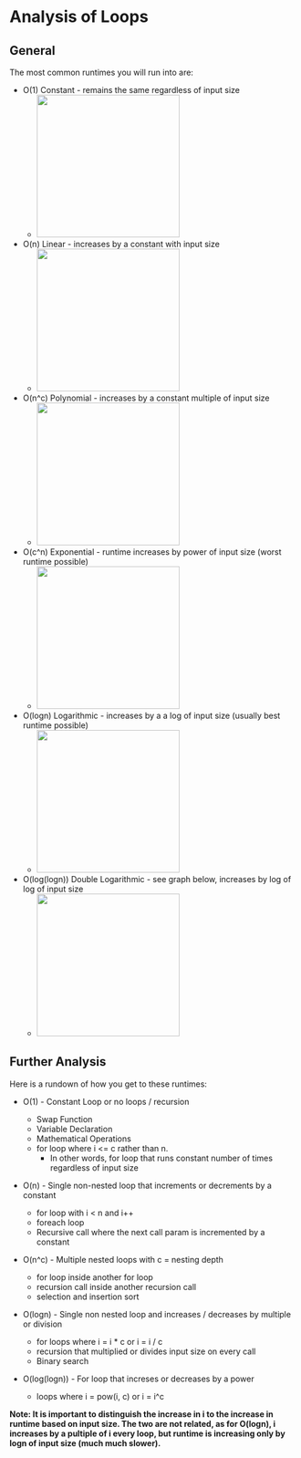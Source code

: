 # Analysis of Loops

## General
The most common runtimes you will run into are:
* O(1) Constant - remains the same regardless of input size
  * <img src="https://d30y9cdsu7xlg0.cloudfront.net/png/239044-200.png" height="250">
* O(n) Linear - increases by a constant with input size
  * <img src="https://i.stack.imgur.com/iqwyt.gif" height="250">
* O(n^c) Polynomial - increases by a constant multiple of input size
  * <img src="https://introcs.cs.princeton.edu/java/41analysis/images/standard-plot.png" height="250">
* O(c^n) Exponential - runtime increases by power of input size (worst runtime possible)
  * <img src="http://people.oregonstate.edu/~drayt/MTH251/slides/exp3.jpg" height="250">
* O(logn) Logarithmic - increases by a a log of input size (usually best runtime possible)
  * <img src="https://i.stack.imgur.com/qPNNp.png" height="250">
* O(log(logn)) Double Logarithmic - see graph below, increases by log of log of input size
  * <img src="http://cdn.cs50.net/2012/fall/lectures/3/notes3w/graph.png" height="250">

## Further Analysis
Here is a rundown of how you get to these runtimes:

* O(1) - Constant Loop or no loops / recursion
  * Swap Function
  * Variable Declaration
  * Mathematical Operations
  * for loop where i <= c rather than n.
    * In other words, for loop that runs constant number of times regardless of input size

* O(n) - Single non-nested loop that increments or decrements by a constant
  * for loop with i < n and i++
  * foreach loop
  * Recursive call where the next call param is incremented by a constant

* O(n^c) - Multiple nested loops with c = nesting depth
  * for loop inside another for loop
  * recursion call inside another recursion call
  * selection and insertion sort

* O(logn) - Single non nested loop and increases / decreases by multiple or division
  * for loops where i = i * c or i = i / c
  * recursion that multiplied or divides input size on every call
  * Binary search

* O(log(logn)) - For loop that increses or decreases by a power
  * loops where i = pow(i, c) or i = i^c

**Note: It is important to distinguish the increase in i to the increase in runtime based on
input size.  The two are not related, as for O(logn), i increases by a pultiple of i every loop, 
but runtime is increasing only by logn of input size (much much slower).**